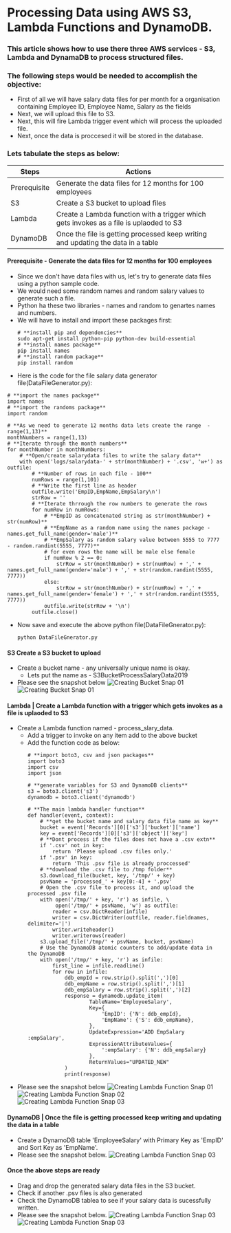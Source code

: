 # Processing Data using AWS S3, Lambda Functions and DynamoDB.
### This article shows how to use there three AWS services - S3, Lambda and DynamaDB to process structured files.
### The following steps would be needed to accomplish the objective:
- First of all we will have salary data files for per month for a organisation containing Employee ID, Employee Name, Salary as the fields 
- Next, we will upload this file to S3.
- Next, this will fire Lambda trigger event which will process the uploaded file.
- Next, once the data is proccesed it will be stored in the database.

### Lets tabulate the steps as below:
Steps | Actions
------------ | -------------
Prerequisite | Generate the data files for 12 months for 100 employees 
S3 | Create a S3 bucket to upload files
Lambda | Create a Lambda function with a trigger which gets invokes as a file is uplaoded to S3 
DynamoDB | Once the file is getting processed keep writing and updating the data in a table

#### Prerequisite - Generate the data files for 12 months for 100 employees 
- Since we don't have data files with us, let's try to generate data files using a python sample code.
- We would need some random names and random salary values to generate such a file.
- Python ha these two libraries - names and random to genartes names and numbers. 
- We will have to install and import these packages first:
  ```
  # **install pip and dependencies**
  sudo apt-get install python-pip python-dev build-essential
  # **install names package**
  pip install names 
  # **install random package**
  pip install random 
  ```
 - Here is the code for the file salary data generator file(DataFileGenerator.py):
```
# **import the names package**
import names
# **import the randoms package**
import random

# **As we need to generate 12 months data lets create the range  - range(1,13)**
monthNumbers = range(1,13)
# **Iterate through the month numbers**
for monthNumber in monthNumbers:
    # **Open/create salarydata files to write the salary data**
    with open('logs/salarydata-' + str(monthNumber) + '.csv', 'w+') as outfile:
        # **Number of rows in each file - 100**
        numRows = range(1,101)
        # **Write the first line as header
        outfile.write('EmpID,EmpName,EmpSalary\n')
        strRow = ''
        # **Iterate thrrough the row numbers to generate the rows
        for numRow in numRows:
            # **EmpID as concatenated string as str(monthNumber) + str(numRow)**
            # **EmpName as a random name using the names package - names.get_full_name(gender='male')**
            # **EmpSalary as random salary value between 5555 to 7777 - random.randint(5555, 7777)**
            # for even rows the name will be male else female
            if numRow % 2 == 0:
                strRow = str(monthNumber) + str(numRow) + ',' + names.get_full_name(gender='male') + ',' + str(random.randint(5555, 7777))
            else:
                strRow = str(monthNumber) + str(numRow) + ',' + names.get_full_name(gender='female') + ',' + str(random.randint(5555, 7777))
            outfile.write(strRow + '\n')
        outfile.close()
  ```
- Now save and execute the above python file(DataFileGnerator.py):
  ```
  python DataFileGnerator.py
  ```
#### S3	Create a S3 bucket to upload
- Create a bucket name - any universally unique name is okay. 
  - Lets put the name as - S3BucketProcessSalaryData2019
- Please see the snapshot below
  ![Creating Bucket Snap 01](https://github.com/naeemmohd/serverless/blob/master/serverless001-processdata-using-s3lambdadynamodb/images/bucketsnap01.png)
  ![Creating Bucket Snap 01](https://github.com/naeemmohd/serverless/blob/master/serverless001-processdata-using-s3lambdadynamodb/images/bucketsnap02.png)
#### Lambda | Create a Lambda function with a trigger which gets invokes as a file is uplaoded to S3 
- Create a Lambda function named - process_slary_data. 
  - Add a trigger to invoke on any item add to the above bucket
  - Add the function code as below:
    ```
    # **import boto3, csv and json packages**
    import boto3
    import csv 
    import json

    # **generate variables for S3 and DynamoDB clients**
    s3 = boto3.client('s3')
    dynamodb = boto3.client('dynamodb')

    # **The main lambda handler function**
    def handler(event, context):
        # **get the bucket name and salary data file name as key**
        bucket = event['Records'][0]['s3']['bucket']['name']
        key = event['Records'][0]['s3']['object']['key']
        # **Dont process if the files does not have a .csv extn**
        if '.csv' not in key:
            return 'Please upload .csv files only.'
        if '.psv' in key:
            return 'This .psv file is already proccessed'
        # **download the .csv file to /tmp folder**
        s3.download_file(bucket, key, '/tmp/' + key)
        psvName = 'processed_' + key[0:-4] + '.psv'
        # Open the .csv file to process it, and upload the processed .psv file
        with open('/tmp/' + key, 'r') as infile, \
             open('/tmp/' + psvName, 'w') as outfile:
            reader = csv.DictReader(infile)
            writer = csv.DictWriter(outfile, reader.fieldnames, delimiter='|')
            writer.writeheader()
            writer.writerows(reader)
        s3.upload_file('/tmp/' + psvName, bucket, psvName)
        # Use the DynamoDB atomic counters to add/update data in the DynamoDB
        with open('/tmp/' + key, 'r') as infile:
            first_line = infile.readline()
            for row in infile:
                ddb_empId = row.strip().split(',')[0]
                ddb_empName = row.strip().split(',')[1]
                ddb_empSalary = row.strip().split(',')[2]
                response = dynamodb.update_item(
                        TableName='EmployeeSalary', 
                        Key={
                            'EmpID': {'N': ddb_empId},
                            'EmpName': {'S': ddb_empName},
                        },
                        UpdateExpression='ADD EmpSalary :empSalary',
                        ExpressionAttributeValues={
                            ':empSalary': {'N': ddb_empSalary}
                        },
                        ReturnValues="UPDATED_NEW"
                )
                print(response)
    ```
- Please see the snapshot below
  ![Creating Lambda Function Snap 01](https://github.com/naeemmohd/serverless/blob/master/serverless001-processdata-using-s3lambdadynamodb/images/lambdasnap01.png)
  ![Creating Lambda Function Snap 02](https://github.com/naeemmohd/serverless/blob/master/serverless001-processdata-using-s3lambdadynamodb/imagess/lambdasnap02.png)
  ![Creating Lambda Function Snap 03](https://github.com/naeemmohd/serverless/blob/master/serverless001-processdata-using-s3lambdadynamodb/images/lambdasnap03.png)
#### DynamoDB | Once the file is getting processed keep writing and updating the data in a table
- Create a DynamoDB table 'EmployeeSalary' with Primary Key as 'EmpID' and Sort Key as 'EmpName'.
- Please see the snapshot below.
  ![Creating Lambda Function Snap 03](https://github.com/naeemmohd/serverless/blob/master/serverless001-processdata-using-s3lambdadynamodb/images/ddbsnap01.png)
#### Once the above steps are ready
- Drag and drop the generated salary data files in the S3 bucket.
- Check if another .psv files is also generated
- Check the DynamoDB tablea to see if your salary data is sucessfully written.
- Please see the snapshot below.
  ![Creating Lambda Function Snap 03](https://github.com/naeemmohd/serverless/blob/master/serverless001-processdata-using-s3lambdadynamodb/images/uploadfile.png)
  ![Creating Lambda Function Snap 03](https://github.com/naeemmohd/serverless/blob/master/serverless001-processdata-using-s3lambdadynamodb/images/result.png)
